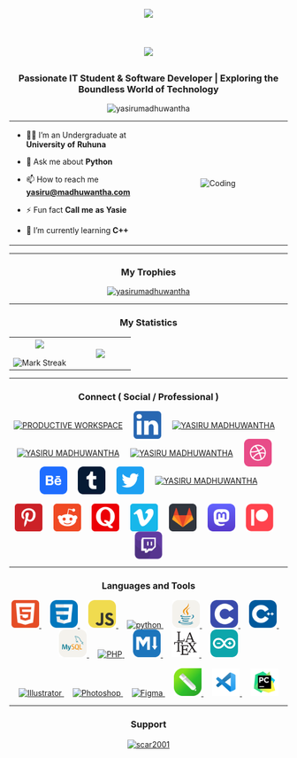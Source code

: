 <p align="center" ><img  src = "https://github.com/7oSkaaa/7oSkaaa/blob/main/Images/about_me.gif?raw=true" width = 100px></p>

<h1 align="center">
<img src="https://readme-typing-svg.herokuapp.com/?font=Righteous&size=35&center=true&vCenter=true&width=500&height=70&duration=4000&lines=Hi+There!+👋;+I'm+YASIRU+MADHUWANTHA!;" />
</h1>

<h3 align="center">Passionate IT Student & Software Developer | Exploring the Boundless World of Technology</h3>

<p align="center"> <img src="https://komarev.com/ghpvc/?username=yasirumadhuwantha&label=Profile%20views&color=0e75b6&style=flat" alt="yasirumadhuwantha" /> </p>

<table align="center">
<tr border="none">

<td width="50%" align="left">

- 🧑‍🎓 I’m an Undergraduate at **University of Ruhuna**

- 💬 Ask me about **Python**

- 📫 How to reach me **yasiru@madhuwantha.com**
  
- ⚡ Fun fact **Call me as Yasie**

- 🌱 I’m currently learning **C++**

</td>

<td width="50%" align="center">
<img align="center" alt="Coding" width="450" src="https://repository-images.githubusercontent.com/588181932/e36ec678-7984-4cdd-8e4c-a3932772ff8e">  
</td>

</tr>
</table>

---

<h3 align="center">My Trophies</h3>

<p align="center"> <a href="https://github.com/ryo-ma/github-profile-trophy"><img src="https://github-profile-trophy.vercel.app/?username=yasirumadhuwantha&theme=darkhub" alt="yasirumadhuwantha" /></a> </p>

---

<h3 align="center">My Statistics</h3>

<p align="center">

<table align="center">
<tr border="none">

<td width="50%" align="center">
<img  align="center"  src="https://github-readme-stats.vercel.app/api?username=yasirumadhuwantha&theme=dark&show_icons=true&count_private=true" />
<br></br>
<img  title="Streak Stats" alt="Mark Streak" src="https://github-readme-streak-stats.herokuapp.com/?user=yasirumadhuwantha&theme=dark&hide_border=false" /> 
</td>

<td width="50%" align="center">
<img  align="center"  src="https://github-readme-stats.anuraghazra1.vercel.app/api/top-langs/?username=yasirumadhuwantha&theme=dark&hide_border=false&no-bg=true&no-frame=true&langs_count=10"/>
</td>

</tr>
</table>

---

<h3 align="center">Connect ( Social / Professional )</h3>

<p align="center">
<!-- YouTube -->
<a href="https://www.youtube.com/@productiveworkspace" target="_blank"><img align="center" src="https://static-00.iconduck.com/assets.00/youtube-icon-2048x2048-gedp2icy.png" alt="PRODUCTIVE WORKSPACE" height="50" width="50" title="YouTube"/></a>
&nbsp; &nbsp;
<!-- LinkedIn -->
<a href="https://linkedin.com/in/yasirumadhuwantha" target="_blank"><img align="center" src="https://github.com/yasirumadhuwantha/icons/blob/de0c93e12cdb71f4941addd6b8303bafc515804a/YASIRU%20MADHUWANTHA/Social%20Media/LinkedIn.svg" alt="YASIRU MADHUWANTHA" height="50" width="50" title="LinkedIn"/></a>
&nbsp; &nbsp;
<!-- Stack Overflow -->
<a href="https://stackoverflow.com/users/28880215/yasirumadhuwantha" target="_blank"><img align="center" src="https://github.com/yasirumadhuwantha/icons/blob/59059d9d1a2c092696dc66e00931cc1181a4ce1f/icons/StackOverflow-Dark.svg" alt="YASIRU MADHUWANTHA" height="50" width="50" title="Stack Overflow"/></a>
&nbsp; &nbsp;
<!-- Facebook -->
<a href="https://www.facebook.com/wgyasiru" target="_blank"><img align="center" src="https://raw.githubusercontent.com/rahuldkjain/github-profile-readme-generator/master/src/images/icons/Social/facebook.svg" alt="YASIRU MADHUWANTHA" height="50" width="50" title="Facebook"/></a>
&nbsp; &nbsp;
<!-- Instagram -->
<a href="https://www.instagram.com/yasiru.madhuwantha" target="_blank"><img align="center" src="https://www.edigitalagency.com.au/wp-content/uploads/new-Instagram-icon-png-full-colour.png" alt="YASIRU MADHUWANTHA" height="50" width="50" title="Instagram"/></a>
&nbsp; &nbsp;
<!-- Dribbble -->
<a href="https://dribbble.com/yasirumadhuwantha" target="_blank"><img align="center" src="https://github.com/yasirumadhuwantha/icons/blob/d5e3dbcf8293fafbf18029412108fcbc409b43bc/YASIRU%20MADHUWANTHA/Social%20Media/Dribbble.svg" alt="YASIRU MADHUWANTHA" height="50" width="50" title="Dribbble"/></a>
&nbsp; &nbsp;
<!-- Behance -->
<a href="https://www.behance.net/yasirumadhuwantha" target="_blank"><img align="center" src="https://github.com/yasirumadhuwantha/icons/blob/d5e3dbcf8293fafbf18029412108fcbc409b43bc/YASIRU%20MADHUWANTHA/Social%20Media/Behance.svg" alt="YASIRU MADHUWANTHA" height="50" width="50" title="Behance"/></a>
&nbsp; &nbsp;
<!-- Tumblr -->
<a href="https://www.tumblr.com/wgyasiru" target="_blank"><img align="center" src="https://github.com/yasirumadhuwantha/icons/blob/d5e3dbcf8293fafbf18029412108fcbc409b43bc/YASIRU%20MADHUWANTHA/Social%20Media/Tumblr.svg" alt="YASIRU MADHUWANTHA" height="50" width="50" title="Tumblr"/></a>
&nbsp; &nbsp;
<!-- Twitter -->
<a href="https://www.x.com/yasziru" target="_blank"><img align="center" src="https://github.com/yasirumadhuwantha/icons/blob/d5e3dbcf8293fafbf18029412108fcbc409b43bc/YASIRU%20MADHUWANTHA/Social%20Media/Twitter.svg" alt="YASIRU MADHUWANTHA" height="50" width="50" title="Twitter"/></a>
&nbsp; &nbsp;
<!-- Deviantart -->
<a href="https://www.deviantart.com/yasirumadhuwantha" target="_blank"><img align="center" src="https://github.com/yasirumadhuwantha/icons/blob/e508e03f1066ca0af0649e42fe36927392ed8f42/YASIRU%20MADHUWANTHA/Social%20Media/Deviantart.svg" alt="YASIRU MADHUWANTHA" height="50" width="50" title="Deviantart"/></a>
</br>
</br>
<!-- Pinterest -->
<a href="https://www.pinterest.com/yasiru_madhuwantha" target="_blank"><img align="center" src="https://github.com/yasirumadhuwantha/icons/blob/e508e03f1066ca0af0649e42fe36927392ed8f42/YASIRU%20MADHUWANTHA/Social%20Media/Pinterest.svg" alt="YASIRU MADHUWANTHA" height="50" width="50" title="Pinterest"/></a>
&nbsp; &nbsp;
<!-- Reddit -->
<a href="https://www.reddit.com/user/yasirumadhuwantha" target="_blank"><img align="center" src="https://github.com/yasirumadhuwantha/icons/blob/e508e03f1066ca0af0649e42fe36927392ed8f42/YASIRU%20MADHUWANTHA/Social%20Media/Reddit.svg" alt="YASIRU MADHUWANTHA" height="50" width="50" title="Reddit"/></a>
&nbsp; &nbsp;
<!-- Quora -->
<a href="https://www.quora.com/profile/YASIRU-MADHUWANTHA-3" target="_blank"><img align="center" src="https://github.com/yasirumadhuwantha/icons/blob/4e02540fecee2ff098005db344b0d02374a3ec42/YASIRU%20MADHUWANTHA/Social%20Media/Quora.svg" alt="YASIRU MADHUWANTHA" height="50" width="50" title="Quora"/></a>
&nbsp; &nbsp;
<!-- Vimeo -->
<a href="https://www.vimeo.com/yasirumadhuwantha" target="_blank"><img align="center" src="https://github.com/yasirumadhuwantha/icons/blob/297b93b60a85cc76574e95871de260b23e42171c/YASIRU%20MADHUWANTHA/Social%20Media/Vimeo.svg" alt="YASIRU MADHUWANTHA" height="50" width="50" title="Vimeo"/></a>
&nbsp; &nbsp;
<!-- Gitlab -->
<a href="https://gitlab.com/yasirumadhuwantha" target="_blank"><img align="center" src="https://github.com/yasirumadhuwantha/icons/blob/297b93b60a85cc76574e95871de260b23e42171c/YASIRU%20MADHUWANTHA/Social%20Media/Gitlab.svg" alt="YASIRU MADHUWANTHA" height="50" width="50" title="Gitlab"/></a>
&nbsp; &nbsp;
<!-- Mastodon -->
<a href="https://expressional.social/@yasirumadhuwantha" target="_blank"><img align="center" src="https://github.com/yasirumadhuwantha/icons/blob/297b93b60a85cc76574e95871de260b23e42171c/YASIRU%20MADHUWANTHA/Social%20Media/Mastodon.svg" alt="YASIRU MADHUWANTHA" height="50" width="50" title="Mastodon"/></a>
&nbsp; &nbsp;
<!-- Patreon -->
<a href="https://patreon.com/YASIRUMADHUWANTHA" target="_blank"><img align="center" src="https://github.com/yasirumadhuwantha/icons/blob/297b93b60a85cc76574e95871de260b23e42171c/YASIRU%20MADHUWANTHA/Social%20Media/Patreon.svg" alt="YASIRU MADHUWANTHA" height="50" width="50" title="Patreon"/></a>
&nbsp; &nbsp;
<!-- Twitch -->
<a href="https://www.twitch.tv/yasirumadhuwantha" target="_blank"><img align="center" src="https://github.com/yasirumadhuwantha/icons/blob/7fd709cb21cfd56b9faefb8fadd517fcf30154fa/YASIRU%20MADHUWANTHA/Social%20Media/Twitch%20x1.svg" alt="YASIRU MADHUWANTHA" height="50" width="50" title="Twitch"/></a>
</p>

---

<h3 align="center">Languages and Tools</h3>

<p align="center">
<!-- HTML 5 -->
<a href="https://www.w3.org/html/" target="_blank" rel="noreferrer"> <img src="https://github.com/yasirumadhuwantha/icons/blob/5c197956fd0bc1bc7a8d90b4d2b6da0f4e805cba/YASIRU%20MADHUWANTHA/Programming%20Languages/HTML%205.svg" alt="HTML5" width="50" height="50" title="HTML 5"/> </a>
&nbsp; &nbsp;
<!-- CSS 3 -->
<a href="https://www.w3schools.com/css/" target="_blank" rel="noreferrer"> <img src="https://github.com/tandpfun/skill-icons/blob/main/icons/CSS.svg" alt="CSS3" width="50" height="50" title="CSS 3"/> </a>
&nbsp; &nbsp;
<!-- JavaScript ( JS ) -->
<a href="https://developer.mozilla.org/en-US/docs/Web/JavaScript" target="_blank" rel="noreferrer"> <img src="https://github.com/tandpfun/skill-icons/blob/main/icons/JavaScript.svg" alt="javascript" width="50" height="50" title="JavaScript ( JS )"/> </a>
&nbsp; &nbsp;
<!-- Python -->
<a href="https://www.python.org" target="_blank" rel="noreferrer"> <img src="https://github.com/Scar1109/skill-icons/blob/main/icons/Python-Light.svg" alt="python" width="50" height="50" title="Python"/> </a>
&nbsp; &nbsp;
<!-- Java -->
<a href="https://www.java.com" target="_blank" rel="noreferrer"> <img src="https://github.com/tandpfun/skill-icons/blob/main/icons/Java-Light.svg" alt="Java" width="50" height="50" title="Java"/> </a>
&nbsp; &nbsp;
<!-- C -->
<a href="https://www.cprogramming.com/" target="_blank" rel="noreferrer"> <img src="https://github.com/tandpfun/skill-icons/blob/main/icons/C.svg" alt="C" width="50" height="50" title="C"/> </a>
&nbsp; &nbsp;
<!-- C++ -->
<a href="https://www.w3schools.com/cpp/" target="_blank" rel="noreferrer"> <img src="https://github.com/tandpfun/skill-icons/blob/main/icons/CPP.svg" alt="C++" width="50" height="50" title="C++"/> </a>
&nbsp; &nbsp;
<!-- MySQL -->
<a href="https://www.mysql.com/" target="_blank" rel="noreferrer"> <img src="https://github.com/tandpfun/skill-icons/blob/main/icons/MySQL-Light.svg" alt="MySQL" width="50" height="50" title="MySQL"/> </a>
&nbsp; &nbsp;
<!-- PHP -->
<a href="https://www.php.net" target="_blank" rel="noreferrer"> <img src="https://github.com/Scar1109/skill-icons/blob/Scar1109/icons/PHP-Light.svg" alt="PHP" width="50" height="50" title="PHP"/> </a>
&nbsp; &nbsp;
<!-- Markdown -->
<a href="https://www.markdownguide.org" target="_blank" rel="noreferrer"> <img src="https://github.com/yasirumadhuwantha/icons/blob/ed118509497be2281085d36e772b3bcc0f60bb2e/YASIRU%20MADHUWANTHA/Programming%20Languages/Markdown.svg" alt="PHP" width="50" height="50" title="Markdown"/> </a>
&nbsp; &nbsp;
<!-- LaTeX -->
<a href="https://www.latex-project.org" target="_blank" rel="noreferrer"> <img src="https://github.com/yasirumadhuwantha/icons/blob/ed118509497be2281085d36e772b3bcc0f60bb2e/YASIRU%20MADHUWANTHA/Programming%20Languages/LaTeX.svg" alt="PHP" width="50" height="50" title="LaTeX"/> </a>
&nbsp; &nbsp;
<!-- Arduino -->
<a href="https://www.arduino.cc" target="_blank" rel="noreferrer"> <img src="https://github.com/yasirumadhuwantha/icons/blob/ed118509497be2281085d36e772b3bcc0f60bb2e/YASIRU%20MADHUWANTHA/Programming%20Languages/Arduino.svg" alt="PHP" width="50" height="50" title="Arduino"/> </a>
</br>
</br>
<!-- Adobe Illustrator -->
<a href="https://www.illustrator.com/en" target="_blank" rel="noreferrer"> <img src="https://github.com/Scar1109/skill-icons/blob/Scar1109/icons/Illustrator.svg" alt="Illustrator" width="50" height="50" title="Adobe Illustrator"/> </a>
&nbsp; &nbsp;
<!-- Adobe Photoshop -->
<a href="https://www.photoshop.com/en" target="_blank" rel="noreferrer"> <img src="https://github.com/Scar1109/skill-icons/blob/Scar1109/icons/Photoshop.svg" alt="Photoshop" width="50" height="50" title="Adobe Photoshop"/> </a>
&nbsp; &nbsp;
<!-- Figma -->
<a href="https://www.figma.com/" target="_blank" rel="noreferrer"> <img src="https://github.com/Scar1109/skill-icons/blob/main/icons/Figma-Light.svg" alt="Figma" width="50" height="50" title="Figma"/> </a>
&nbsp; &nbsp;
<!-- CorelDRAW -->
<a href="https://www.coreldraw.com" target="_blank" rel="noreferrer"> <img src="https://github.com/yasirumadhuwantha/icons/blob/b48f7182620cbbccd2d4631b173dceb229d487ca/YASIRU%20MADHUWANTHA/Tools%20%26%20Softwares/CorelDRAW.svg" alt="Figma" width="50" height="50" title="CorelDRAW"/> </a>
&nbsp; &nbsp;
<!-- Visual Studio -->
<a href="https://code.visualstudio.com" target="_blank" rel="noreferrer"> <img src="https://github.com/yasirumadhuwantha/icons/blob/68b87f468d087be6bf9e9f865065b9aef7873da9/YASIRU%20MADHUWANTHA/Tools%20%26%20Softwares/Visual%20Studio.svg" alt="Figma" width="50" height="50" title="Visual Studio"/> </a>
&nbsp; &nbsp;
<!-- PyCharm -->
<a href="https://www.jetbrains.com/pycharm" target="_blank" rel="noreferrer"> <img src="https://github.com/yasirumadhuwantha/icons/blob/68b87f468d087be6bf9e9f865065b9aef7873da9/YASIRU%20MADHUWANTHA/Tools%20%26%20Softwares/PyCharm.svg" alt="Figma" width="50" height="50" title="PyCharm"/> </a>
</p>

---

<h3 align="center">Support</h3>

<p align="center">
<a href="https://www.buymeacoffee.com/yasiru"> <img align="center" src="https://cdn.buymeacoffee.com/buttons/v2/default-yellow.png" height="50" width="210" alt="scar2001" /></a>
</p>
